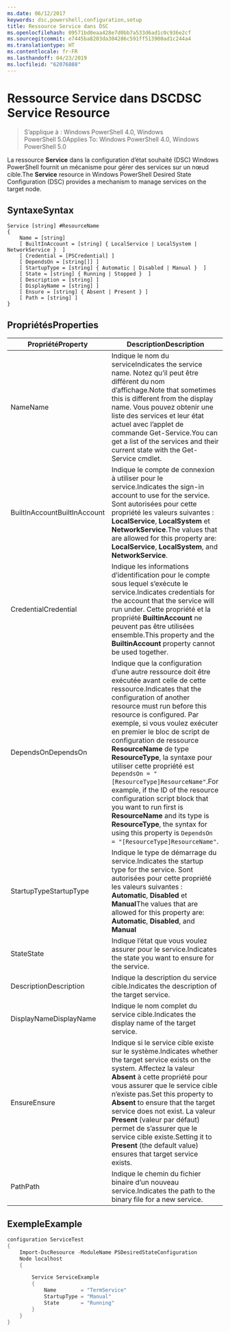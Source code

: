 ```yaml
---
ms.date: 06/12/2017
keywords: dsc,powershell,configuration,setup
title: Ressource Service dans DSC
ms.openlocfilehash: 09571bd0eaa428e7d0bb7a533d6ad1c0c936e2cf
ms.sourcegitcommit: e7445ba8203da304286c591ff513900ad1c244a4
ms.translationtype: HT
ms.contentlocale: fr-FR
ms.lasthandoff: 04/23/2019
ms.locfileid: "62076888"
---
```

# <a name="dsc-service-resource"></a><span data-ttu-id="10ab6-103">Ressource Service dans DSC</span><span class="sxs-lookup"><span data-stu-id="10ab6-103">DSC Service Resource</span></span>

> <span data-ttu-id="10ab6-104">S’applique à : Windows PowerShell 4.0, Windows PowerShell 5.0</span><span class="sxs-lookup"><span data-stu-id="10ab6-104">Applies To: Windows PowerShell 4.0, Windows PowerShell 5.0</span></span>


<span data-ttu-id="10ab6-105">La ressource **Service** dans la configuration d’état souhaité (DSC) Windows PowerShell fournit un mécanisme pour gérer des services sur un nœud cible.</span><span class="sxs-lookup"><span data-stu-id="10ab6-105">The **Service** resource in Windows PowerShell Desired State Configuration (DSC) provides a mechanism to manage services on the target node.</span></span>

## <a name="syntax"></a><span data-ttu-id="10ab6-106">Syntaxe</span><span class="sxs-lookup"><span data-stu-id="10ab6-106">Syntax</span></span>

```
Service [string] #ResourceName
{
    Name = [string]
    [ BuiltInAccount = [string] { LocalService | LocalSystem | NetworkService }  ]
    [ Credential = [PSCredential] ]
    [ DependsOn = [string[]] ]
    [ StartupType = [string] { Automatic | Disabled | Manual }  ]
    [ State = [string] { Running | Stopped }  ]
    [ Description = [string] ]
    [ DisplayName = [string] ]
    [ Ensure = [string] { Absent | Present } ]
    [ Path = [string] ]
}
```

## <a name="properties"></a><span data-ttu-id="10ab6-107">Propriétés</span><span class="sxs-lookup"><span data-stu-id="10ab6-107">Properties</span></span>

|  <span data-ttu-id="10ab6-108">Propriété</span><span class="sxs-lookup"><span data-stu-id="10ab6-108">Property</span></span>  |  <span data-ttu-id="10ab6-109">Description</span><span class="sxs-lookup"><span data-stu-id="10ab6-109">Description</span></span>   |
|---|---|
| <span data-ttu-id="10ab6-110">Name</span><span class="sxs-lookup"><span data-stu-id="10ab6-110">Name</span></span>| <span data-ttu-id="10ab6-111">Indique le nom du service</span><span class="sxs-lookup"><span data-stu-id="10ab6-111">Indicates the service name.</span></span> <span data-ttu-id="10ab6-112">Notez qu’il peut être différent du nom d’affichage.</span><span class="sxs-lookup"><span data-stu-id="10ab6-112">Note that sometimes this is different from the display name.</span></span> <span data-ttu-id="10ab6-113">Vous pouvez obtenir une liste des services et leur état actuel avec l’applet de commande Get-Service.</span><span class="sxs-lookup"><span data-stu-id="10ab6-113">You can get a list of the services and their current state with the Get-Service cmdlet.</span></span>|
| <span data-ttu-id="10ab6-114">BuiltInAccount</span><span class="sxs-lookup"><span data-stu-id="10ab6-114">BuiltInAccount</span></span>| <span data-ttu-id="10ab6-115">Indique le compte de connexion à utiliser pour le service.</span><span class="sxs-lookup"><span data-stu-id="10ab6-115">Indicates the sign-in account to use for the service.</span></span> <span data-ttu-id="10ab6-116">Sont autorisées pour cette propriété les valeurs suivantes : **LocalService**, **LocalSystem** et **NetworkService**.</span><span class="sxs-lookup"><span data-stu-id="10ab6-116">The values that are allowed for this property are: **LocalService**, **LocalSystem**, and **NetworkService**.</span></span>|
| <span data-ttu-id="10ab6-117">Credential</span><span class="sxs-lookup"><span data-stu-id="10ab6-117">Credential</span></span>| <span data-ttu-id="10ab6-118">Indique les informations d’identification pour le compte sous lequel s’exécute le service.</span><span class="sxs-lookup"><span data-stu-id="10ab6-118">Indicates credentials for the account that the service will run under.</span></span> <span data-ttu-id="10ab6-119">Cette propriété et la propriété __BuiltinAccount__ ne peuvent pas être utilisées ensemble.</span><span class="sxs-lookup"><span data-stu-id="10ab6-119">This property and the __BuiltinAccount__ property cannot be used together.</span></span>|
| <span data-ttu-id="10ab6-120">DependsOn</span><span class="sxs-lookup"><span data-stu-id="10ab6-120">DependsOn</span></span>| <span data-ttu-id="10ab6-121">Indique que la configuration d’une autre ressource doit être exécutée avant celle de cette ressource.</span><span class="sxs-lookup"><span data-stu-id="10ab6-121">Indicates that the configuration of another resource must run before this resource is configured.</span></span> <span data-ttu-id="10ab6-122">Par exemple, si vous voulez exécuter en premier le bloc de script de configuration de ressource __ResourceName__ de type __ResourceType__, la syntaxe pour utiliser cette propriété est `DependsOn = "[ResourceType]ResourceName"`.</span><span class="sxs-lookup"><span data-stu-id="10ab6-122">For example, if the ID of the resource configuration script block that you want to run first is __ResourceName__ and its type is __ResourceType__, the syntax for using this property is `DependsOn = "[ResourceType]ResourceName"`.</span></span>|
| <span data-ttu-id="10ab6-123">StartupType</span><span class="sxs-lookup"><span data-stu-id="10ab6-123">StartupType</span></span>| <span data-ttu-id="10ab6-124">Indique le type de démarrage du service.</span><span class="sxs-lookup"><span data-stu-id="10ab6-124">Indicates the startup type for the service.</span></span> <span data-ttu-id="10ab6-125">Sont autorisées pour cette propriété les valeurs suivantes : **Automatic**, **Disabled** et **Manual**</span><span class="sxs-lookup"><span data-stu-id="10ab6-125">The values that are allowed for this property are: **Automatic**, **Disabled**, and **Manual**</span></span>|
| <span data-ttu-id="10ab6-126">State</span><span class="sxs-lookup"><span data-stu-id="10ab6-126">State</span></span>| <span data-ttu-id="10ab6-127">Indique l’état que vous voulez assurer pour le service.</span><span class="sxs-lookup"><span data-stu-id="10ab6-127">Indicates the state you want to ensure for the service.</span></span>|
| <span data-ttu-id="10ab6-128">Description</span><span class="sxs-lookup"><span data-stu-id="10ab6-128">Description</span></span> | <span data-ttu-id="10ab6-129">Indique la description du service cible.</span><span class="sxs-lookup"><span data-stu-id="10ab6-129">Indicates the description of the target service.</span></span>|
| <span data-ttu-id="10ab6-130">DisplayName</span><span class="sxs-lookup"><span data-stu-id="10ab6-130">DisplayName</span></span> | <span data-ttu-id="10ab6-131">Indique le nom complet du service cible.</span><span class="sxs-lookup"><span data-stu-id="10ab6-131">Indicates the display name of the target service.</span></span>|
| <span data-ttu-id="10ab6-132">Ensure</span><span class="sxs-lookup"><span data-stu-id="10ab6-132">Ensure</span></span> | <span data-ttu-id="10ab6-133">Indique si le service cible existe sur le système.</span><span class="sxs-lookup"><span data-stu-id="10ab6-133">Indicates whether the target service exists on the system.</span></span> <span data-ttu-id="10ab6-134">Affectez la valeur **Absent** à cette propriété pour vous assurer que le service cible n’existe pas.</span><span class="sxs-lookup"><span data-stu-id="10ab6-134">Set this property to **Absent** to ensure that the target service does not exist.</span></span> <span data-ttu-id="10ab6-135">La valeur **Present** (valeur par défaut) permet de s’assurer que le service cible existe.</span><span class="sxs-lookup"><span data-stu-id="10ab6-135">Setting it to **Present** (the default value) ensures that target service exists.</span></span>|
| <span data-ttu-id="10ab6-136">Path</span><span class="sxs-lookup"><span data-stu-id="10ab6-136">Path</span></span> | <span data-ttu-id="10ab6-137">Indique le chemin du fichier binaire d’un nouveau service.</span><span class="sxs-lookup"><span data-stu-id="10ab6-137">Indicates the path to the binary file for a new service.</span></span>|

## <a name="example"></a><span data-ttu-id="10ab6-138">Exemple</span><span class="sxs-lookup"><span data-stu-id="10ab6-138">Example</span></span>

```powershell
configuration ServiceTest
{
    Import-DscResource -ModuleName PSDesiredStateConfiguration
    Node localhost
    {

        Service ServiceExample
        {
            Name        = "TermService"
            StartupType = "Manual"
            State       = "Running"
        }
    }
}
```